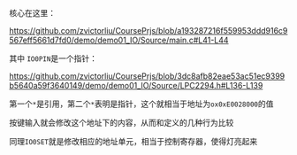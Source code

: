 核心在这里：

https://github.com/zvictorliu/CoursePrjs/blob/a193287216f559953ddd916c9567eff5661d7fd0/demo/demo01_IO/Source/main.c#L41-L44

其中 `IO0PIN`是一个指针：

https://github.com/zvictorliu/CoursePrjs/blob/3dc8afb82eae53ac51ec9399b5640a59f3640149/demo/demo01_IO/Source/LPC2294.h#L136-L139

第一个`*`是引用，第二个`*`表明是指针，这个就相当于地址为`ox0xE0028000`的值

按键输入就会修改这个地址下的内容，从而和定义的几种行为比较

同理`IO0SET`就是修改相应的地址单元，相当于控制寄存器，使得灯亮起来

